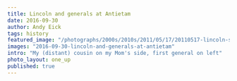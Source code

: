 ```yaml
---
title: Lincoln and generals at Antietam
date: 2016-09-30
author: Andy Eick
tags: history
featured_image: "/photographs/2000s/2010s/2011/05/17/20110517-lincoln-sackett-antietam-0001.jpg"
images: "2016-09-30-lincoln-and-generals-at-antietam"
intro: "My (distant) cousin on my Mom's side, first general on left"
photo_layout: one_up
published: true
---
```

